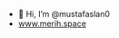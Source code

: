 - 👋 Hi, I’m @mustafaslan0
- www.merih.space

<!---
mustafaslan0/mustafaslan0 is a ✨ special ✨ repository because its `README.md` (this file) appears on your GitHub profile.
You can click the Preview link to take a look at your changes.
--->
